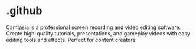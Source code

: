 # .github
Camtasia is a professional screen recording and video editing software. Create high-quality tutorials, presentations, and gameplay videos with easy editing tools and effects. Perfect for content creators.
